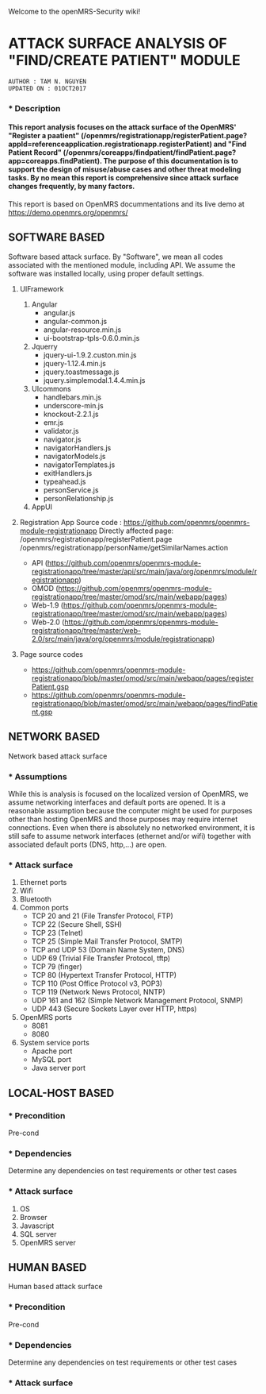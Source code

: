 Welcome to the openMRS-Security wiki!
# ATTACK SURFACE ANALYSIS OF "FIND/CREATE PATIENT" MODULE

`AUTHOR : TAM N. NGUYEN` <br/>
`UPDATED ON : 01OCT2017` <br/>


### * Description
#### This report analysis focuses on the attack surface of the OpenMRS' "Register a paatient" (/openmrs/registrationapp/registerPatient.page?appId=referenceapplication.registrationapp.registerPatient) and "Find Patient Record" (/openmrs/coreapps/findpatient/findPatient.page?app=coreapps.findPatient). The purpose of this documentation is to support the design of misuse/abuse cases and other threat modeling tasks. By no mean this report is comprehensive since attack surface changes frequently, by many factors.
This report is based on OpenMRS docummentations and its live demo at https://demo.openmrs.org/openmrs/

## SOFTWARE BASED
Software based attack surface. By "Software", we mean all codes associated with the mentioned module, including API. We assume the software was installed locally, using proper default settings.

1. UIFramework
   1. Angular
      * angular.js
      * angular-common.js
      * angular-resource.min.js
      * ui-bootstrap-tpls-0.6.0.min.js
   2. Jquerry
      * jquery-ui-1.9.2.custon.min.js
      * jquery-1.12.4.min.js
      * jquery.toastmessage.js
      * jquery.simplemodal.1.4.4.min.js
   3. UIcommons
      * handlebars.min.js
      * underscore-min.js
      * knockout-2.2.1.js
      * emr.js
      * validator.js
      * navigator.js
      * navigatorHandlers.js
      * navigatorModels.js
      * navigatorTemplates.js
      * exitHandlers.js
      * typeahead.js
      * personService.js
      * personRelationship.js
   4. AppUI

2. Registration App
Source code :
https://github.com/openmrs/openmrs-module-registrationapp
Directly affected page:
/openmrs/registrationapp/registerPatient.page
/openmrs/registrationapp/personName/getSimilarNames.action
      * API (https://github.com/openmrs/openmrs-module-registrationapp/tree/master/api/src/main/java/org/openmrs/module/registrationapp)
      * OMOD (https://github.com/openmrs/openmrs-module-registrationapp/tree/master/omod/src/main/webapp/pages)
      * Web-1.9 (https://github.com/openmrs/openmrs-module-registrationapp/tree/master/omod/src/main/webapp/pages)
      * Web-2.0 (https://github.com/openmrs/openmrs-module-registrationapp/tree/master/web-2.0/src/main/java/org/openmrs/module/registrationapp)

3. Page source codes
      * https://github.com/openmrs/openmrs-module-registrationapp/blob/master/omod/src/main/webapp/pages/registerPatient.gsp
      * https://github.com/openmrs/openmrs-module-registrationapp/blob/master/omod/src/main/webapp/pages/findPatient.gsp



## NETWORK BASED
Network based attack surface

### * Assumptions
While this is analysis is focused on the localized version of OpenMRS, we assume networking interfaces and default ports are opened. It is a reasonable assumption because the computer might be used for purposes other than hosting OpenMRS and those purposes may require internet connections. Even when there is absolutely no networked environment, it is still safe to assume network interfaces (ethernet and/or wifi) together with associated default ports (DNS, http,...) are open.

### * Attack surface
1. Ethernet ports
2. Wifi
3. Bluetooth
4. Common ports
      * TCP 20 and 21 (File Transfer Protocol, FTP)
      * TCP 22 (Secure Shell, SSH)
      * TCP 23 (Telnet)
      * TCP 25 (Simple Mail Transfer Protocol, SMTP)
      * TCP and UDP 53 (Domain Name System, DNS)
      * UDP 69 (Trivial File Transfer Protocol, tftp)
      * TCP 79 (finger)
      * TCP 80 (Hypertext Transfer Protocol, HTTP)
      * TCP 110 (Post Office Protocol v3, POP3)
      * TCP 119 (Network News Protocol, NNTP)
      * UDP 161 and 162 (Simple Network Management Protocol, SNMP)
      * UDP 443 (Secure Sockets Layer over HTTP, https)
5. OpenMRS ports
      * 8081
      * 8080
6. System service ports
      * Apache port
      * MySQL port
      * Java server port

## LOCAL-HOST BASED

### * Precondition
Pre-cond

### * Dependencies
Determine any dependencies on test requirements or other test cases

### * Attack surface
1. OS
2. Browser
3. Javascript
4. SQL server
5. OpenMRS server



## HUMAN BASED
Human based attack surface

### * Precondition
Pre-cond

### * Dependencies
Determine any dependencies on test requirements or other test cases

### * Attack surface
